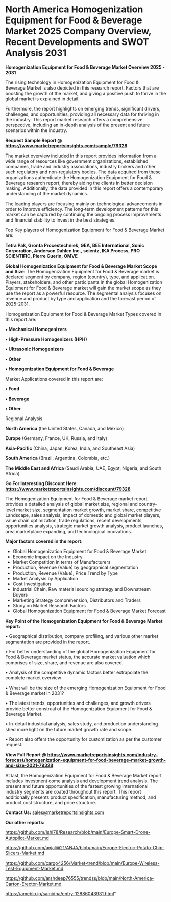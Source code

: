  # North America Homogenization Equipment for Food & Beverage Market 2025 Company Overview, Recent Developments and SWOT Analysis 2031

<Strong> Homogenization Equipment for Food & Beverage Market Overview 2025 - 2031</strong>

The rising technology in Homogenization Equipment for Food & Beverage Market is also depicted in this research report. Factors that are boosting the growth of the market, and giving a positive push to thrive in the global market is explained in detail.

Furthermore, the report highlights on emerging trends, significant drivers, challenges, and opportunities, providing all necessary data for thriving in the industry. This report market research offers a comprehensive perspective, including an in-depth analysis of the present and future scenarios within the industry.

<strong>Request Sample Report @ <a href=https://www.marketreportsinsights.com/sample/79328>https://www.marketreportsinsights.com/sample/79328</a></strong>

The market overview included in this report provides information from a wide range of resources like government organizations, established companies, trade and industry associations, industry brokers and other such regulatory and non-regulatory bodies. The data acquired from these organizations authenticate the Homogenization Equipment for Food & Beverage research report, thereby aiding the clients in better decision making. Additionally, the data provided in this report offers a contemporary understanding of the market dynamics.

The leading players are focusing mainly on technological advancements in order to improve efficiency. The long-term development patterns for this market can be captured by continuing the ongoing process improvements and financial stability to invest in the best strategies.

Top Key players of Homogenization Equipment for Food & Beverage Market are:

<strong>Tetra Pak, Gronfa Procestechniek, GEA, BEE International, Sonic Corporation, Anderson Dahlen Inc., scientz, IKA Process, PRO SCIENTIFIC, Pierre Guerin, OMVE</strong>

<strong><b>Global Homogenization Equipment for Food & Beverage Market Scope and Size:</b></strong>
The Homogenization Equipment for Food & Beverage market is declared segment by company, region (country), type, and application. Players, stakeholders, and other participants in the global Homogenization Equipment for Food & Beverage market will gain the market scope as they use the report as a powerful resource. The segmental analysis focuses on revenue and product by type and application and the forecast period of 2025-2031.

Homogenization Equipment for Food & Beverage Market Types covered in this report are:

<strong>• Mechanical Homogenizers

• High-Pressure Homogenizers (HPH)

• Ultrasonic Homogenizers

• Other

• Homogenization Equipment for Food & Beverage</strong>

Market Applications covered in this report are:

<strong>• Food

• Beverage

• Other</strong> 

Regional Analysis

<strong>North America</strong> (the United States, Canada, and Mexico)

<strong>Europe</strong> (Germany, France, UK, Russia, and Italy)

<strong>Asia-Pacific</strong> (China, Japan, Korea, India, and Southeast Asia)

<strong>South America</strong> (Brazil, Argentina, Colombia, etc.)

<strong>The Middle East and Africa</strong> (Saudi Arabia, UAE, Egypt, Nigeria, and South Africa)

<strong>Go For Interesting Discount Here: <a href=https://www.marketreportsinsights.com/discount/79328>https://www.marketreportsinsights.com/discount/79328</a></strong>

The Homogenization Equipment for Food & Beverage market report provides a detailed analysis of global market size, regional and country-level market size, segmentation market growth, market share, competitive Landscape, sales analysis, impact of domestic and global market players, value chain optimization, trade regulations, recent developments, opportunities analysis, strategic market growth analysis, product launches, area marketplace expanding, and technological innovations.

<strong><b>Major factors covered in the report:</b></strong>
<ul>
  <li>Global Homogenization Equipment for Food & Beverage Market </li>
  <li>Economic Impact on the Industry</li>
  <li>Market Competition in terms of Manufacturers</li>
  <li>Production, Revenue (Value) by geographical segmentation</li>
  <li>Production, Revenue (Value), Price Trend by Type</li>
  <li>Market Analysis by Application</li>
  <li>Cost Investigation</li>
  <li>Industrial Chain, Raw material sourcing strategy and Downstream Buyers</li>
  <li>Marketing Strategy comprehension, Distributors and Traders</li>
  <li>Study on Market Research Factors</li>
  <li>Global Homogenization Equipment for Food & Beverage Market Forecast</li>
</ul>

<strong><b>Key Point of the Homogenization Equipment for Food & Beverage Market report:</b></strong>

• Geographical distribution, company profiling, and various other market segmentation are provided in the report.

• For better understanding of the global Homogenization Equipment for Food & Beverage market status, the accurate market valuation which comprises of size, share, and revenue are also covered.

• Analysis of the competitive dynamic factors better extrapolate the complete market overview

• What will be the size of the emerging Homogenization Equipment for Food & Beverage market in 2031?

• The latest trends, opportunities and challenges, and growth drivers provide better construal of the Homogenization Equipment for Food & Beverage Market.

• In-detail industrial analysis, sales study, and production understanding shed more light on the future market growth rate and scope.

• Report also offers the opportunity for customization as per the customer request.

<strong><b>View Full Report @ <a href=https://www.marketreportsinsights.com/industry-forecast/homogenization-equipment-for-food-beverage-market-growth-and-size-2021-79328>https://www.marketreportsinsights.com/industry-forecast/homogenization-equipment-for-food-beverage-market-growth-and-size-2021-79328</a></b></strong>


At last, the Homogenization Equipment for Food & Beverage Market report includes investment come analysis and development trend analysis. The present and future opportunities of the fastest growing international industry segments are coated throughout this report. This report additionally presents product specification, manufacturing method, and product cost structure, and price structure.

<strong>Contact Us:</strong>
sales@marketreportsinsights.com

<strong>Our other reports:</strong>

<a href=https://github.com/Ishi78/Research/blob/main/Europe-Smart-Drone-Autopilot-Market.md>https://github.com/Ishi78/Research/blob/main/Europe-Smart-Drone-Autopilot-Market.md</a>

<a href=https://github.com/anjaliiii21/ANJA/blob/main/Europe-Electric-Potato-Chip-Slicers-Market.md>https://github.com/anjaliiii21/ANJA/blob/main/Europe-Electric-Potato-Chip-Slicers-Market.md</a>

<a href=https://github.com/cargo4256/Market-trend/blob/main/Europe-Wireless-Test-Equipment-Market.md>https://github.com/cargo4256/Market-trend/blob/main/Europe-Wireless-Test-Equipment-Market.md</a>

<a href=https://github.com/arshdeep76555/trendss/blob/main/North-America-Carton-Erector-Market.md>https://github.com/arshdeep76555/trendss/blob/main/North-America-Carton-Erector-Market.md</a>

<a href=https://ameblo.jp/samidha/entry-12886043931.html>https://ameblo.jp/samidha/entry-12886043931.html</a>"

